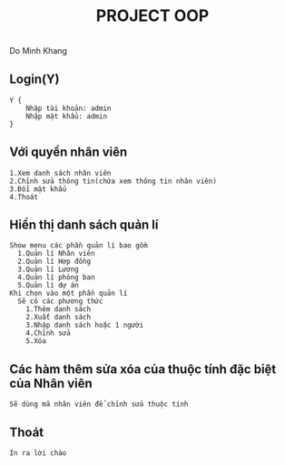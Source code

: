 

<h1 align="center">PROJECT OOP</h1>
<br>
Do Minh Khang

## Login(Y)
    Y {
        Nhập tài khoản: admin
        Nhập mật khẩu: admin
    }

## Với quyền nhân viên
    1.Xem danh sách nhân viên
    2.Chỉnh sửa thông tin(chứa xem thông tin nhân viên)
    3.Đổi mật khẩu
    4.Thoát
## Hiển thị danh sách quản lí
    Show menu các phần quản lí bao gồm
      1.Quản lí Nhân viên
      2.Quản lí Hợp đồng
      3.Quản lí Lương
      4.Quản lí phòng ban
      5.Quản lí dự án
    Khi chọn vào một phần quản lí
      Sẽ có các phương thức
        1.Thêm danh sách
        2.Xuất danh sách
        3.Nhập danh sách hoặc 1 người
        4.Chỉnh sửa
        5.Xóa
## Các hàm thêm sửa xóa của thuộc tính đặc biệt của Nhân viên
    Sẽ dùng mã nhân viên để chỉnh sửa thuộc tính
## Thoát
    In ra lời chào
